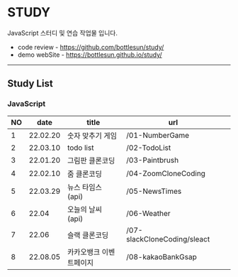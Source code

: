 # STUDY
JavaScript 스터디 및 연습 작업물 입니다.

* code review - https://github.com/bottlesun/study/
* demo webSite - https://bottlesun.github.io/study/

-------------------------------------------------------------------------------

## Study List  

### JavaScript
             
| NO | date | title | url |  |
| --- | --- | --- | --- | --- |
| 1 | 22.02.20 | 숫자 맞추기 게임 | /01-NumberGame |  
| 2 | 22.03.10 | todo list | /02-TodoList |  
| 3 | 22.01.20 | 그림판 클론코딩 | /03-Paintbrush |  
| 4 | 22.02.10 | 줌 클론코딩 | /04-ZoomCloneCoding |  
| 5 | 22.03.29 | 뉴스 타임스 (api) | /05-NewsTimes |  
| 6 | 22.04 | 오늘의 날씨 (api) | /06-Weather |  
| 7 | 22.06 | 슬랙 클론코딩 | /07-slackCloneCoding/sleact |  
| 8 | 22.08.05 | 카카오뱅크 이벤트페이지 | /08-kakaoBankGsap |  
